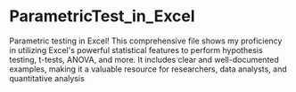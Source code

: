 # ParametricTest_in_Excel
Parametric testing in Excel! This comprehensive file shows my proficiency in utilizing Excel's powerful statistical features to perform hypothesis testing, t-tests, ANOVA, and more. It includes clear and well-documented examples, making it a valuable resource for researchers, data analysts, and  quantitative analysis
